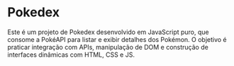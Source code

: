 # Pokedex
Este é um projeto de Pokedex desenvolvido em JavaScript puro, que consome a PokéAPI para listar e exibir detalhes dos Pokémon. O objetivo é praticar integração com APIs, manipulação de DOM e construção de interfaces dinâmicas com HTML, CSS e JS.
